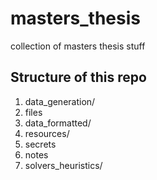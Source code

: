 # masters_thesis
collection of masters thesis stuff

## Structure of this repo

1. data_generation/
  1. files
  2. data_formatted/
2. resources/
  3. secrets
  4. notes
5. solvers_heuristics/
